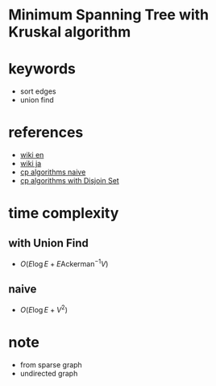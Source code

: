 # Minimum Spanning Tree with Kruskal algorithm 


# keywords 
- sort edges
- union find



# references 
- [wiki en](https://en.wikipedia.org/wiki/Kruskal%27s_algorithm)
- [wiki ja](https://ja.wikipedia.org/wiki/%E3%82%AF%E3%83%A9%E3%82%B9%E3%82%AB%E3%83%AB%E6%B3%95)
- [cp algorithms naive](https://cp-algorithms.com/graph/mst_kruskal.html)
- [cp algorithms with Disjoin Set](https://cp-algorithms.com/graph/mst_kruskal_with_dsu.html)



# time complexity 
## with Union Find
- $O(E\log{E} + E\text{Ackerman}^{-1}{V})$

## naive
- $O(E\log{E} + V^2)$


# note
- from sparse graph 
- undirected graph
